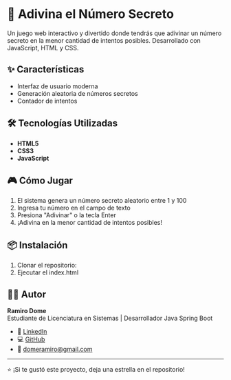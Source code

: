 # 🔢 Adivina el Número Secreto

Un juego web interactivo y divertido donde tendrás que adivinar un número secreto en la menor cantidad de intentos posibles. Desarrollado con JavaScript, HTML y CSS.

## ✨ Características

- Interfaz de usuario moderna
- Generación aleatoria de números secretos
- Contador de intentos

## 🛠️ Tecnologías Utilizadas

- **HTML5** 
- **CSS3**
- **JavaScript** 

## 🎮 Cómo Jugar

1. El sistema genera un número secreto aleatorio entre 1 y 100
2. Ingresa tu número en el campo de texto
3. Presiona "Adivinar" o la tecla Enter
4. ¡Adivina en la menor cantidad de intentos posibles!

## 📦 Instalación

1. Clonar el repositorio:
2. Ejecutar el index.html

## 👨‍💻 Autor

**Ramiro Dome**  
Estudiante de Licenciatura en Sistemas | Desarrollador Java Spring Boot

- 🔗 [LinkedIn](https://www.linkedin.com/in/ramiro-dome)
- 💻 [GitHub](https://github.com/RamiroDome1)
- 📧 domeramiro@gmail.com

---

⭐ ¡Si te gustó este proyecto, deja una estrella en el repositorio!
